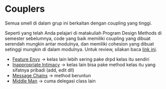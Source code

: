# Couplers

Semua smell di dalam grup ini berkaitan dengan coupling yang tinggi. 

Seperti yang telah Anda pelajari di matakuliah Program Design Methods di semester sebelumnya, code yang baik memiliki coupling yang dibuat serendah mungkin antar modulnya, dan memiliki cohesion yang dibuat setinggi mungkin di dalam modulnya. Untuk review, silakan baca [link ini](https://www.geeksforgeeks.org/software-engineering-coupling-and-cohesion/).

- [Feature Envy](feature_envy) -> kelas lain lebih sering pake drpd kelas itu sendiri
- [Inappropriate Intimacy](inappropriate_intimacy) -> kelas lain bisa pake method kelas itu yang sifatnya pribadi (add, edit dll)
- [Message Chains](message_chains) -> method beruntun
- [Middle Man](middle_man) -> cuma delegasi class lain
